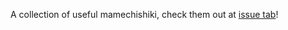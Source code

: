 A collection of useful mamechishiki, check them out at [issue tab](https://github.com/white-ws/things-i-dont-know/issues)!
